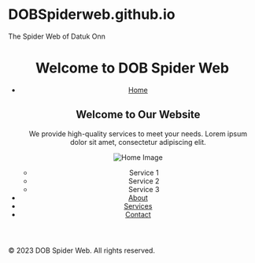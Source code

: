 # DOBSpiderweb.github.io
The Spider Web of Datuk Onn
<!DOCTYPE html>
<html lang="en">
<head>
    <meta charset="UTF-8">
    <meta name="viewport" content="width=device-width, initial-scale=1.0">
   
</head>
<body>
    <header>
        <h1>Welcome to  DOB Spider Web</h1>
        <nav>
            <ul>
                <li><a href="#">Home</a></li>
            <h2>Welcome to Our Website</h2>
            <p>We provide high-quality services to meet your needs. Lorem ipsum dolor sit amet, consectetur adipiscing elit.</p>
            <img src="home-image.jpg" alt="Home Image">
            <ul>
                <li>Service 1</li>
                <li>Service 2</li>
                <li>Service 3</li>
            </ul>
        </section>
                <li><a href="#">About</a></li>
                <li><a href="#">Services</a></li>
                <li><a href="#">Contact</a></li>
            </ul>
        </nav>
    </header>
    


</body>










<footer>
        <p>&copy; 2023 DOB Spider Web. All rights reserved.</p>
    </footer>
</html>
